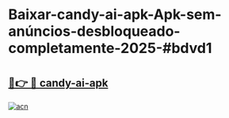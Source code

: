 # Baixar-candy-ai-apk-Apk-sem-anúncios-desbloqueado-completamente-2025-#bdvd1

# <h2><a href="https://ainizakaria.my?title=candy-ai-apk&ref=24M">🔗👉 🔴 candy-ai-apk</a></h2>

[![acn](https://github.com/user-attachments/assets/0f9c940e-d8b0-45ae-aac7-cd30a18b3e1c)](https://ainizakaria.my?title=candy-ai-apk&ref=24M)

